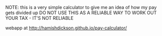 NOTE: this is a very simple calculator to give me an idea of how my pay gets divided up DO NOT USE THIS AS A RELIABLE WAY TO WORK OUT YOUR TAX - IT'S NOT RELIABLE

webapp at http://hamishdickson.github.io/pay-calculator/